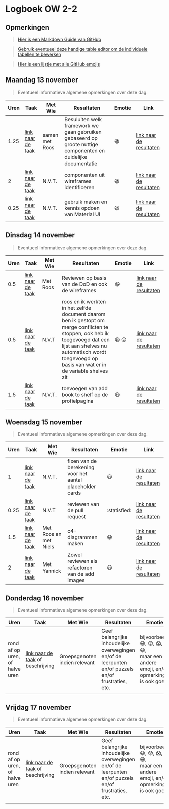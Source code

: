 # Logboek OW 2-2

## Opmerkingen

> [Hier is een Markdown Guide van GitHub](https://guides.github.com/features/mastering-markdown/)

> [Gebruik eventueel deze handige table editor om de individuele tabellen te bewerken](https://www.tablesgenerator.com/markdown_tables)

> [Hier is een lijstje met alle GitHub emojis](https://github.com/ikatyang/emoji-cheat-sheet/blob/master/README.md)

## Maandag 13 november

> Eventueel informatieve algemene opmerkingen over deze dag.

| Uren | Taak  | Met Wie | Resultaten | Emotie | Link |
|---|---|---|---|---|---|
| 1.25 | [link naar de taak](https://github.com/HANICA-DWA/project-sep23-klipspringer/issues/16) | samen met Roos | Besuluiten welk framework we gaan gebruiken gebaseerd op groote nuttige componenten en duidelijke documentatie |:smiley: | [link naar de resultaten](https://github.com/HANICA-DWA/project-sep23-klipspringer/issues/16#issuecomment-1807765101) |
| 2 | [link naar de taak](https://github.com/HANICA-DWA/project-sep23-klipspringer/issues/38) | N.V.T. | componenten uit wireframes identificeren | :smiley: | [link naar de resultaten](https://github.com/HANICA-DWA/project-sep23-klipspringer/commit/cb290831e1b66132146389397e541a7879fb76b5) |
| 0.25 | [link naar de taak](https://github.com/orgs/HANICA-DWA/projects/19/views/4?pane=issue&itemId=44264003) | N.V.T. | gebruik maken en kennis opdoen van Material UI | :smiley: | [link naar de resultaten](https://github.com/HANICA-DWA/project-sep23-klipspringer/commit/aa607eae841cfa1282ce9af1b22094af9ca973be) |

## Dinsdag 14 november

> Eventueel informatieve algemene opmerkingen over deze dag.

| Uren | Taak  | Met Wie | Resultaten | Emotie | Link |
|---|---|---|---|---|---|
| 0.5 | [link naar de taak](https://github.com/HANICA-DWA/project-sep23-klipspringer/issues/36) | Met Roos | Reviewen op basis van de DoD en ook de wireframes | :satisfied: | [link naar de resultaten](https://github.com/HANICA-DWA/project-sep23-klipspringer/commit/d1ae5296582cd2e1c7a7f49ca084e9d42dd04d08) |
| 0.5 | [link naar de taak](https://github.com/HANICA-DWA/project-sep23-klipspringer/issues/26) | N.V.T | roos en ik werkten in het zelfde document daarom ben ik gestopt om merge conflicten te stoppen, ook heb ik toegevoegd dat een lijst aan shelves nu automatisch wordt toegevoegd op basis van wat er in de variable shelves zit | :weary: :confused: | [link naar de resultaten](https://github.com/HANICA-DWA/project-sep23-klipspringer/commit/842bb28492bba6a3ff8742d3f60649e096439088) |
| 1.5 | [link naar de taak](https://github.com/HANICA-DWA/project-sep23-klipspringer/issues/12) | N.V.T. | toevoegen van add book to shelf op de profielpagina | :satisfied: | [link naar de resultaten](https://github.com/HANICA-DWA/project-sep23-klipspringer/pull/60/commits/660a67040c408180744f31c6ec67f01133bce72c) |



## Woensdag 15 november

> Eventueel informatieve algemene opmerkingen over deze dag.

| Uren | Taak                                                                                    | Met Wie               | Resultaten                                                | Emotie       | Link |
|------|-----------------------------------------------------------------------------------------|-----------------------|-----------------------------------------------------------|--------------|---|
| 1    | [link naar de taak](https://github.com/HANICA-DWA/project-sep23-klipspringer/issues/12) | N.V.T.                | fixen van de berekening voor het aantal placeholder cards | :smiley:     | [link naar de resultaten](https://github.com/HANICA-DWA/project-sep23-klipspringer/pull/64) |
| 0.25 | [link naar de taak](https://github.com/HANICA-DWA/project-sep23-klipspringer/issues/15) | N.V.T                 | reviewen van de pull request                              | :statisfied: |[link naar de resultaten](https://github.com/HANICA-DWA/project-sep23-klipspringer/pull/65) |
| 1.5  | [link naar de taak](https://github.com/HANICA-DWA/project-sep23-klipspringer/issues/39) | Met Roos en met Niels | c4-diagrammen maken                                       | :smiley:     |[link naar de resultaten](https://github.com/HANICA-DWA/project-sep23-klipspringer/commit/fc5713e64f425f2044a0d9346e2a2145e8129165) |
| 2    | [link naar de taak](https://github.com/HANICA-DWA/project-sep23-klipspringer/issues/12) | Met Yannick           | Zowel reviewen als refactoren van de add images           | :smiley:     |[link naar de resultaten](https://github.com/HANICA-DWA/project-sep23-klipspringer/commit/38e076cb076500f43d79ee1e50d92a75c3cd6ea4) |

## Donderdag 16 november

> Eventueel informatieve algemene opmerkingen over deze dag.

| Uren | Taak  | Met Wie | Resultaten | Emotie | Link |
|---|---|---|---|---|---|
| rond af op uren, of halve uren | [link naar de taak](https://github.com/link-naar-de-taak) of beschrijving | Groepsgenoten indien relevant | Geef belangrijke inhoudelijke overwegingen en/of de leerpunten en/of puzzels en/of frustraties, etc.  |bijvoorbeeld <br />:smiley:, :rage:, :scream:, of :satisfied:, <br />maar een andere emoji, en/of opmerking is ook goed | [link naar de resultaten](https://github.com/link-naar-de-commit) |
| | | | | | |



## Vrijdag 17 november

> Eventueel informatieve algemene opmerkingen over deze dag.

| Uren | Taak  | Met Wie | Resultaten | Emotie | Link |
|---|---|---|---|---|---|
| rond af op uren, of halve uren | [link naar de taak](https://github.com/link-naar-de-taak) of beschrijving | Groepsgenoten indien relevant | Geef belangrijke inhoudelijke overwegingen en/of de leerpunten en/of puzzels en/of frustraties, etc.  |bijvoorbeeld <br />:smiley:, :rage:, :scream:, of :satisfied:, <br />maar een andere emoji, en/of opmerking is ook goed | [link naar de resultaten](https://github.com/link-naar-de-commit) |
| | | | | | |
